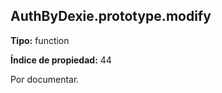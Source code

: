 ## AuthByDexie.prototype.modify

**Tipo:** function

**Índice de propiedad:** 44

Por documentar.



